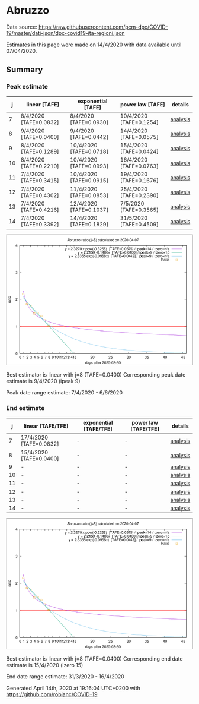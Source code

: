 # Abruzzo


Data source: https://raw.githubusercontent.com/pcm-dpc/COVID-19/master/dati-json/dpc-covid19-ita-regioni.json

Estimates in this page were made on 14/4/2020 with data available until 07/04/2020.


## Summary 

### Peak estimate 
|j|linear [TAFE]|exponential [TAFE]|power law [TAFE]|details|
|---|----|-----------|---------|-------|
|7|8/4/2020 [TAFE=0.0832]|8/4/2020 [TAFE=0.0930]|10/4/2020 [TAFE=0.1254]|[analysis](COVID-19_abruzzo_j7_2020-04-07.md)|
|8|9/4/2020 [TAFE=0.0400]|9/4/2020 [TAFE=0.0442]|14/4/2020 [TAFE=0.0575]|[analysis](COVID-19_abruzzo_j8_2020-04-07.md)|
|9|8/4/2020 [TAFE=0.1289]|10/4/2020 [TAFE=0.0718]|15/4/2020 [TAFE=0.0424]|[analysis](COVID-19_abruzzo_j9_2020-04-07.md)|
|10|8/4/2020 [TAFE=0.2210]|10/4/2020 [TAFE=0.0993]|16/4/2020 [TAFE=0.0763]|[analysis](COVID-19_abruzzo_j10_2020-04-07.md)|
|11|7/4/2020 [TAFE=0.3415]|10/4/2020 [TAFE=0.0915]|19/4/2020 [TAFE=0.1676]|[analysis](COVID-19_abruzzo_j11_2020-04-07.md)|
|12|7/4/2020 [TAFE=0.4302]|11/4/2020 [TAFE=0.0853]|25/4/2020 [TAFE=0.2390]|[analysis](COVID-19_abruzzo_j12_2020-04-07.md)|
|13|7/4/2020 [TAFE=0.4216]|12/4/2020 [TAFE=0.1037]|7/5/2020 [TAFE=0.3565]|[analysis](COVID-19_abruzzo_j13_2020-04-07.md)|
|14|7/4/2020 [TAFE=0.3392]|14/4/2020 [TAFE=0.1829]|31/5/2020 [TAFE=0.4509]|[analysis](COVID-19_abruzzo_j14_2020-04-07.md)|

![best peak estimate](COVID-19_abruzzo_j8_2020-04-07.png)

Best estimator is linear with j=8 (TAFE=0.0400)
Corresponding peak date estimate is 9/4/2020 (ipeak 9)


Peak date range estimate: 7/4/2020 - 6/6/2020

### End estimate 
|j|linear [TAFE/TFE]|exponential [TAFE/TFE]|power law [TAFE/TFE]|details|
|---|----|-----------|---------|-------|
|7|17/4/2020 [TAFE=0.0832]|-|-|[analysis](COVID-19_abruzzo_j7_2020-04-07.md)|
|8|15/4/2020 [TAFE=0.0400]|-|-|[analysis](COVID-19_abruzzo_j8_2020-04-07.md)|
|9|-|-|-|[analysis](COVID-19_abruzzo_j9_2020-04-07.md)|
|10|-|-|-|[analysis](COVID-19_abruzzo_j10_2020-04-07.md)|
|11|-|-|-|[analysis](COVID-19_abruzzo_j11_2020-04-07.md)|
|12|-|-|-|[analysis](COVID-19_abruzzo_j12_2020-04-07.md)|
|13|-|-|-|[analysis](COVID-19_abruzzo_j13_2020-04-07.md)|
|14|-|-|-|[analysis](COVID-19_abruzzo_j14_2020-04-07.md)|

![best zero estimate](COVID-19_abruzzo_j8_2020-04-07.png)

Best estimator is linear with j=8 (TAFE=0.0400)
Corresponding end date estimate is 15/4/2020 (izero 15)


End date range estimate: 31/3/2020 - 16/4/2020

Generated April 14th, 2020 at 19:16:04 UTC+0200 with https://github.com/robianc/COVID-19
